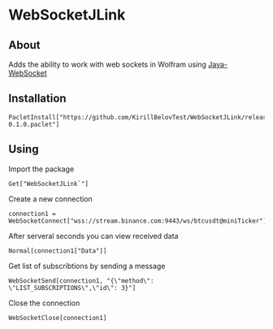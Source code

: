 # WebSocketJLink

## About 

Adds the ability to work with web sockets in Wolfram using [Java-WebSocket](https://github.com/TooTallNate/Java-WebSocket)

## Installation

```wolfram
PacletInstall["https://github.com/KirillBelovTest/WebSocketJLink/releases/download/release/WebSocketJLink-0.1.0.paclet"]
```

## Using

Import the package

```wolfram
Get["WebSocketJLink`"]
```

Create a new connection

```wolfram
connection1 = WebSocketConnect["wss://stream.binance.com:9443/ws/btcusdt@miniTicker"]
```

After serveral seconds you can view received data

```wolfram
Normal[connection1["Data"]]
```

Get list of subscribtions by sending a message

```wolfram
WebSocketSend[connection1, "{\"method\": \"LIST_SUBSCRIPTIONS\",\"id\": 3}"]
```

Close the connection

```wolfram
WebSocketClose[connection1]
```
